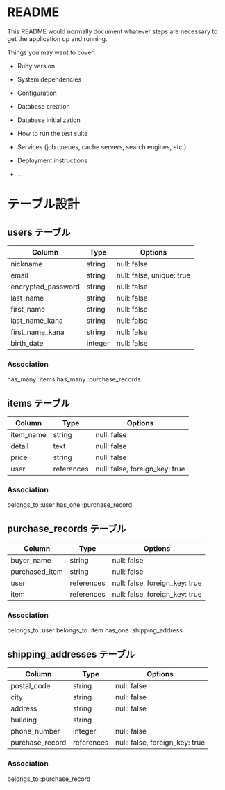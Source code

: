 # README

This README would normally document whatever steps are necessary to get the
application up and running.

Things you may want to cover:

- Ruby version

- System dependencies

- Configuration

- Database creation

- Database initialization

- How to run the test suite

- Services (job queues, cache servers, search engines, etc.)

- Deployment instructions

- ...

# テーブル設計

## users テーブル

| Column             | Type    | Options                   |
| ------------------ | ------- | ------------------------- |
| nickname           | string  | null: false               |
| email              | string  | null: false, unique: true |
| encrypted_password | string  | null: false               |
| last_name          | string  | null: false               |
| first_name         | string  | null: false               |
| last_name_kana     | string  | null: false               |
| first_name_kana    | string  | null: false               |
| birth_date         | integer | null: false               |

### Association

has_many :items
has_many :purchase_records

## items テーブル

| Column    | Type       | Options                        |
| --------- | ---------- | ------------------------------ |
| item_name | string     | null: false                    |
| detail    | text       | null: false                    |
| price     | string     | null: false                    |
| user      | references | null: false, foreign_key: true |

### Association

belongs_to :user
has_one :purchase_record

## purchase_records テーブル

| Column         | Type       | Options                        |
| -------------- | ---------- | ------------------------------ |
| buyer_name     | string     | null: false                    |
| purchased_item | string     | null: false                    |
| user           | references | null: false, foreign_key: true |
| item           | references | null: false, foreign_key: true |

### Association

belongs_to :user
belongs_to :item
has_one :shipping_address

## shipping_addresses テーブル

| Column          | Type       | Options                        |
| --------------- | ---------- | ------------------------------ |
| postal_code     | string     | null: false                    |
| city            | string     | null: false                    |
| address         | string     | null: false                    |
| building        | string     |                                |
| phone_number    | integer    | null: false                    |
| purchase_record | references | null: false, foreign_key: true |

### Association

belongs_to :purchase_record
